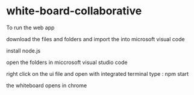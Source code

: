 # white-board-collaborative
To run the web app


download the files and folders and import the into microsoft visual code


install node.js

open the folders in miccrosoft visual studio code

right click on the ui file and open with integrated terminal
type : npm start

the whiteboard opens in chrome
